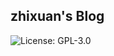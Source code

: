## zhixuan's Blog

<a href="https://opensource.org/licenses/GPL-3.0"></a><img alt="License: GPL-3.0" src="
https://img.shields.io/github/license/zhixuan666/zhixuan666.github.io?style=flat-square"></a>
